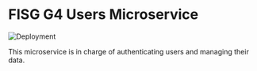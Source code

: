 # FISG G4 Users Microservice

![Deployment](https://github.com/fis-g4/users-microservice/actions/workflows/cd.yml/badge.svg)

This microservice is in charge of authenticating users and managing their data.
